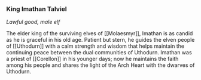 ### King Imathan Talviel

_Lawful good, male elf_

The elder king of the surviving elves of [[Molaesmyr]], Imathan is as candid as he is graceful in his old age. Patient but stern, he guides the elven people of [[Uthodurn]] with a calm strength and wisdom that helps maintain the continuing peace between the dual communities of Uthodurn. Imathan was a priest of [[Corellon]] in his younger days; now he maintains the faith among his people and shares the light of the Arch Heart with the dwarves of Uthodurn.